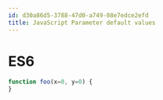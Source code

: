 ```yaml
---
id: d30a86d5-3788-47d0-a749-08e7edce2efd
title: JavaScript Parameter default values
---
```


# ES6

``` javascript
function foo(x=0, y=0) {
}
```
